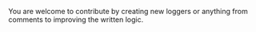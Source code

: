 You are welcome to contribute by creating new loggers or anything from comments to improving the written logic.
